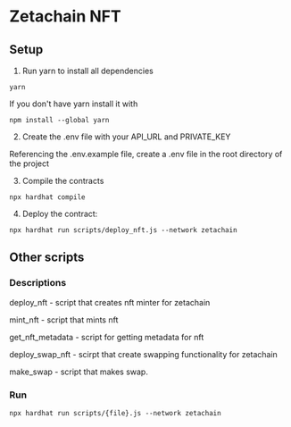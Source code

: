# Zetachain NFT

## Setup
1. Run yarn to install all dependencies
```shell
yarn
```

If you don't have yarn install it with
```shell
npm install --global yarn
```
2. Create the .env file with your API_URL and PRIVATE_KEY

Referencing the .env.example file, create a .env file in the root directory of the project

3. Compile the contracts
```shell
npx hardhat compile
```

4. Deploy the contract:
```shell
npx hardhat run scripts/deploy_nft.js --network zetachain
```


## Other scripts

### Descriptions
deploy_nft - script that creates nft minter for zetachain

mint_nft - script that mints nft

get_nft_metadata - script for getting metadata for nft

deploy_swap_nft - scirpt that create swapping functionality for zetachain

make_swap - script that makes swap.

### Run
```shell
npx hardhat run scripts/{file}.js --network zetachain
```

